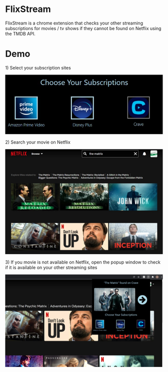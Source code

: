 # FlixStream
FlixStream is a chrome extension that checks your other streaming subscriptions for movies / tv shows if they cannot be found on Netflix using the TMDB API.

# Demo

1\) Select your subscription sites

<img src="Demo/sites.jpg">

2\) Search your movie on Netflix

<img src="Demo/not_found.jpg">

3\) If you movie is not available on Netflix, open the popup window to check if it is available on your other streaming sites

<img src="Demo/found.jpg">
